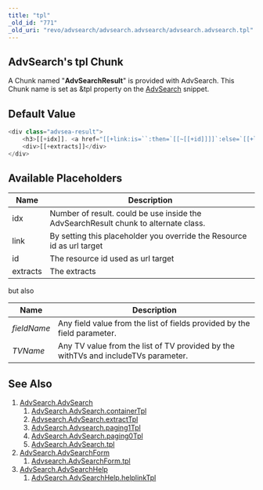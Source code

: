 ```yaml
---
title: "tpl"
_old_id: "771"
_old_uri: "revo/advsearch/advsearch.advsearch/advsearch.advsearch.tpl"
---
```


## AdvSearch's tpl Chunk

A Chunk named "**AdvSearchResult**" is provided with AdvSearch. This Chunk name is set as &tpl property on the [AdvSearch](extras/advsearch/advsearch.advsearch "AdvSearch.AdvSearch") snippet.

## Default Value

``` php 
<div class="advsea-result">
    <h3>[[+idx]]. <a href="[[+link:is=``:then=`[[~[[+id]]]]`:else=`[[+link]]`]]" title="[[+longtitle]]">[[+pagetitle]]</a></h3>
    <div>[[+extracts]]</div>
</div>
```

## Available Placeholders

| Name     | Description                                                                         |
| -------- | ----------------------------------------------------------------------------------- |
| idx      | Number of result. could be use inside the AdvSearchResult chunk to alternate class. |
| link     | By setting this placeholder you override the Resource id as url target              |
| id       | The resource id used as url target                                                  |
| extracts | The extracts                                                                        |

but also

| Name        | Description                                                                        |
| ----------- | ---------------------------------------------------------------------------------- |
| _fieldName_ | Any field value from the list of fields provided by the field parameter.           |
| _TVName_    | Any TV value from the list of TV provided by the withTVs and includeTVs parameter. |

## See Also

1. [AdvSearch.AdvSearch](extras/advsearch/advsearch.advsearch)
    1. [AdvSearch.AdvSearch.containerTpl](extras/advsearch/advsearch.advsearch/advsearch.advsearch.containertpl)
    2. [Advsearch.AdvSearch.extractTpl](extras/advsearch/advsearch.advsearch/advsearch.advsearch.extracttpl)
    3. [AdvSearch.Advsearch.paging1Tpl](extras/advsearch/advsearch.advsearch/advsearch.advsearch.paging1tpl)
    4. [AdvSearch.AdvSearch.paging0Tpl](extras/advsearch/advsearch.advsearch/advsearch.advsearch.paging0tpl)
    5. [AdvSearch.AdvSearch.tpl](extras/advsearch/advsearch.advsearch/advsearch.advsearch.tpl)
2. [AdvSearch.AdvSearchForm](extras/advsearch/advsearch.advsearchform)
    1. [Advsearch.AdvSearchForm.tpl](extras/advsearch/advsearch.advsearchform/advsearch.advsearchform.tpl)
3. [AdvSearch.AdvSearchHelp](extras/advsearch/advsearch.advsearchhelp)
    1. [AdvSearch.AdvSearchHelp.helplinkTpl](extras/advsearch/advsearch.advsearchhelp/advsearch.advsearchhelp.helplinktpl)
